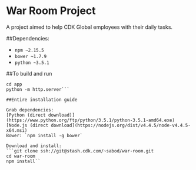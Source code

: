 # War Room Project
A project aimed to help CDK Global employees with their daily tasks.

##Dependencies:
* `npm ~2.15.5`
* `bower ~1.7.9`
* `python ~3.5.1`

##To build and run
```bower install
cd app
python -m http.server```

##Entire installation guide

Grab dependencies:
[Python (direct download)](https://www.python.org/ftp/python/3.5.1/python-3.5.1-amd64.exe)
[Node.js (direct download](https://nodejs.org/dist/v4.4.5/node-v4.4.5-x64.msi)
Bower: `npm install -g bower`

Download and install:
```git clone ssh://git@stash.cdk.com/~sabod/war-room.git
cd war-room
npm install``